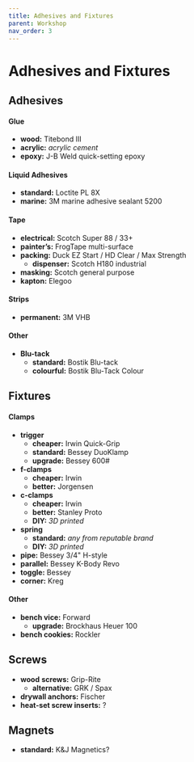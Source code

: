 ```yaml
---
title: Adhesives and Fixtures
parent: Workshop
nav_order: 3
---
```

# Adhesives and Fixtures

## Adhesives

#### Glue

- **wood:** Titebond III
- **acrylic:** *acrylic cement*
- **epoxy:** J-B Weld quick-setting epoxy

#### Liquid Adhesives

- **standard:** Loctite PL 8X
- **marine:** 3M marine adhesive sealant 5200

#### Tape

- **electrical:** Scotch Super 88 / 33+
- **painter’s:** FrogTape multi-surface
- **packing:** Duck EZ Start / HD Clear / Max Strength
	- **dispenser:** Scotch H180 industrial
- **masking:** Scotch general purpose
- **kapton:** Elegoo

#### Strips

- **permanent:** 3M VHB

#### Other

- **Blu-tack**
	- **standard:** Bostik Blu-tack
	- **colourful:** Bostik Blu-Tack Colour

## Fixtures

#### Clamps

- **trigger** 
	- **cheaper:** Irwin Quick-Grip
	- **standard:** Bessey DuoKlamp
	- **upgrade:** Bessey 600#
- **f-clamps** 
	- **cheaper:** Irwin
	- **better:** Jorgensen
- **c-clamps**
	- **cheaper:** Irwin
	- **better:** Stanley Proto
	- **DIY:** *3D printed*
- **spring** 
	- **standard:** *any from reputable brand*
	- **DIY:** *3D printed*
- **pipe:** Bessey 3/4" H-style
- **parallel:** Bessey K-Body Revo
- **toggle:** Bessey
- **corner:** Kreg

#### Other

- **bench vice:** Forward
	- **upgrade:** Brockhaus Heuer 100
- **bench cookies:** Rockler

## Screws

- **wood** **screws:** Grip-Rite
	- **alternative:** GRK / Spax
- **drywall anchors:** Fischer
- **heat-set screw inserts:** ?

## Magnets

- **standard:** K&J Magnetics?

